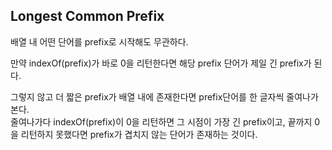 ## Longest Common Prefix

배열 내 어떤 단어를 prefix로 시작해도 무관하다.

만약 indexOf(prefix)가 바로 0을 리턴한다면 해당 prefix 단어가 제일 긴 prefix가 된다.
<br>

그렇지 않고 더 짧은 prefix가 배열 내에 존재한다면 prefix단어를 한 글자씩 줄여나가본다.
<br>
줄여나가다 indexOf(prefix)이 0을 리턴하면 그 시점이 가장 긴 prefix이고, 끝까지 0을 리턴하지 못했다면 prefix가 겹치지 않는 단어가 존재하는 것이다.
